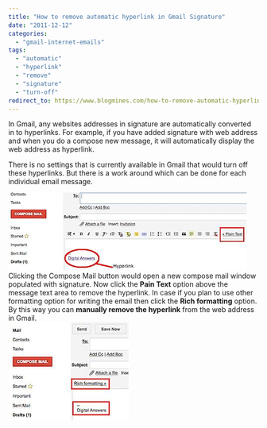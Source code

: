 ```yaml
---
title: "How to remove automatic hyperlink in Gmail Signature"
date: "2011-12-12"
categories: 
  - "gmail-internet-emails"
tags: 
  - "automatic"
  - "hyperlink"
  - "remove"
  - "signature"
  - "turn-off"
redirect_to: https://www.blogmines.com/how-to-remove-automatic-hyperlink-in-gmail-signature/
---
```


In Gmail, any websites addresses in signature are automatically converted in to hyperlinks. For example, if you have added signature with web address and when you do a compose new message, it will automatically display the web address as hyperlink.

There is no settings that is currently available in Gmail that would turn off these hyperlinks. But there is a work around which can be done for each individual email message.  
  
![Gmail Plain Text](/assets/images/201112120603.jpg) Clicking the Compose Mail button would open a new compose mail window populated with signature. Now click the **Pain Text** option above the message text area to remove the hyperlink. In case if you plan to use other formatting option for writing the email then click the **Rich formatting** option. By this way you can **manually remove the hyperlink** from the web address in Gmail.  
![Gmail Rich Text Formatting](/assets/images/201112120611.jpg)

